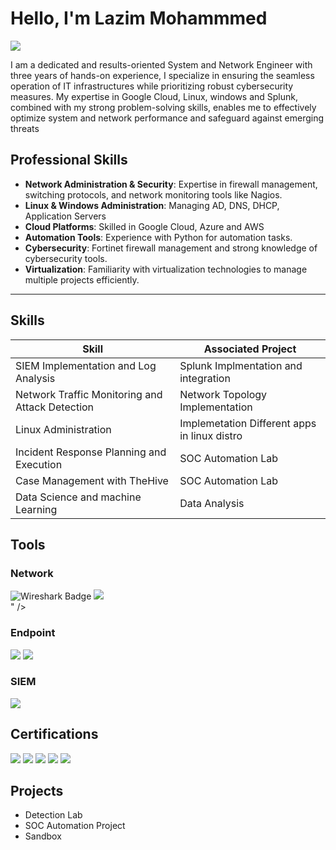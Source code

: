 # Hello, I'm Lazim Mohammmed
<a href="https://www.linkedin.com/in/kmlazim98/"><img src="https://img.shields.io/badge/-LinkedIn-0072b1?&style=for-the-badge&logo=linkedin&logoColor=white" /></a>

I am a dedicated and results-oriented System and Network Engineer with three years of hands-on experience, I specialize in ensuring the seamless operation of IT infrastructures while prioritizing robust cybersecurity measures. My expertise in Google Cloud, Linux, windows and Splunk, combined with my strong problem-solving skills, enables me to effectively optimize system and network performance and safeguard against emerging threats


## Professional Skills

- **Network Administration & Security**: Expertise in firewall management, switching protocols, and network monitoring tools like Nagios.
- **Linux & Windows Administration**: Managing AD, DNS, DHCP, Application Servers
- **Cloud Platforms**: Skilled in Google Cloud, Azure and AWS
- **Automation Tools**: Experience with Python for automation tasks.
- **Cybersecurity**: Fortinet firewall management and strong knowledge of cybersecurity tools.
- **Virtualization**: Familiarity with virtualization technologies to manage multiple projects efficiently.

---


## Skills

| Skill                                         | Associated Project         |
|-----------------------------------------------|----------------------------|
| SIEM Implementation and Log Analysis          | Splunk Implmentation and integration|
| Network Traffic Monitoring and Attack Detection | Network Topology Implementation|
| Linux Administration         |Implemetation Different apps in linux distro|
| Incident Response Planning and Execution      | SOC Automation Lab|
| Case Management with TheHive                  | SOC Automation Lab|
| Data Science and machine Learning | Data Analysis |

## Tools

 ### Network
<div>
    <img src="https://img.shields.io/badge/-Wireshark-1679A7?&style=for-the-badge&logo=Wireshark&logoColor=white" alt="Wireshark Badge" />
    <img src="<div data-iframe-width="150" data-iframe-height="270" data-share-badge-id="6608fee6-daae-4a69-82e7-fcf6875dbc8e" data-share-badge-host="https://www.credly.com"></div><script type="text/javascript" async src="//cdn.credly.com/assets/utilities/embed.js"></script>" />
</div>

   
</div>

### Endpoint
<div>
    <img src="https://img.shields.io/badge/-Microsoft_Defender_for_Endpoint-00A4EF?&style=for-the-badge&logo=Microsoft&logoColor=white" />
    <img src="https://img.shields.io/badge/-Velociraptor-4B275F?&style=for-the-badge&logo=Velociraptor&logoColor=white" />
</div>

### SIEM
<div>
    <img src="https://img.shields.io/badge/-Splunk-000000?&style=for-the-badge&logo=Splunk&logoColor=white" />
</div>

## Certifications
<div>
<img src="https://img.shields.io/badge/-Security%2B-FF0000?&style=for-the-badge&logo=CompTIA&logoColor=white" />
<img src="https://img.shields.io/badge/-Network%2B-007ACC?&style=for-the-badge&logo=CompTIA&logoColor=white" />
<img src="https://img.shields.io/badge/-A%2B-4D4D4D?&style=for-the-badge&logo=CompTIA&logoColor=white" />
<img src="https://img.shields.io/badge/-CDSA-006400?&style=for-the-badge&logoColor=white" />
<img src="https://img.shields.io/badge/-CCD-000080?&style=for-the-badge&logoColor=white" />
</div>

## Projects
- Detection Lab
- SOC Automation Project
- Sandbox
